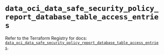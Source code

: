# `data_oci_data_safe_security_policy_report_database_table_access_entries`

Refer to the Terraform Registry for docs: [`data_oci_data_safe_security_policy_report_database_table_access_entries`](https://registry.terraform.io/providers/oracle/oci/6.18.0/docs/data-sources/data_safe_security_policy_report_database_table_access_entries).
